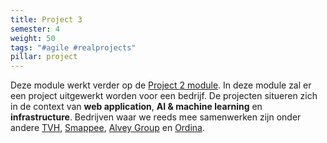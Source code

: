 ```yaml
---
title: Project 3
semester: 4
weight: 50
tags: "#agile #realprojects"
pillar: project
---
```


Deze module werkt verder op de <a href="/module/project-2/">Project 2 module</a>. In deze module zal er een project uitgewerkt worden voor een bedrijf. De projecten situeren zich in de context van **web application**, **AI &amp; machine learning** en **infrastructure**. Bedrijven waar we reeds mee samenwerken zijn onder andere <a href="https://www.tvh.com/benl/nl" target="_blank" rel="noopener">TVH</a>, <a href="https://www.smappee.com/be_nl/home" target="_blank" rel="noopener">Smappee</a>, <a href="http://www.alvey.be" target="_blank" rel="noopener">Alvey Group</a> en <a href="https://www.ordina.be/" target="_blank" rel="noopener">Ordina</a>.
